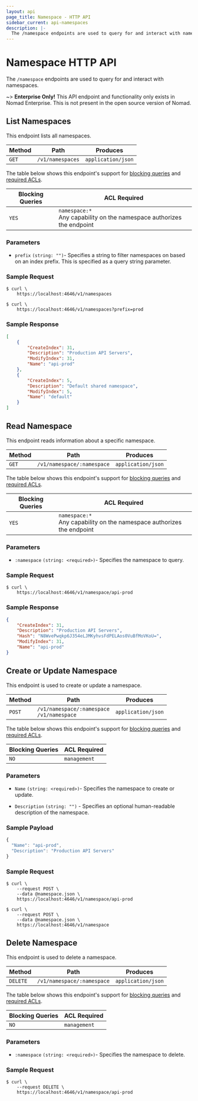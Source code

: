 ```yaml
---
layout: api
page_title: Namespace - HTTP API
sidebar_current: api-namespaces
description: |-
  The /namespace endpoints are used to query for and interact with namespaces.
---
```


# Namespace HTTP API

The `/namespace` endpoints are used to query for and interact with namespaces.

~> **Enterprise Only!** This API endpoint and functionality only exists in
Nomad Enterprise. This is not present in the open source version of Nomad.

## List Namespaces

This endpoint lists all namespaces.

| Method | Path              | Produces           |
| ------ | ----------------- | ------------------ |
| `GET`  | `/v1/namespaces`  | `application/json` |

The table below shows this endpoint's support for
[blocking queries](/api/index.html#blocking-queries) and
[required ACLs](/api/index.html#acls).

| Blocking Queries | ACL Required  |
| ---------------- | ------------- |
| `YES`            | `namespace:*`<br>Any capability on the namespace authorizes the endpoint |

### Parameters

- `prefix` `(string: "")`- Specifies a string to filter namespaces on based on
  an index prefix. This is specified as a query string parameter.

### Sample Request

```text
$ curl \
    https://localhost:4646/v1/namespaces
```

```text
$ curl \
    https://localhost:4646/v1/namespaces?prefix=prod
```

### Sample Response

```json
[
    {
        "CreateIndex": 31,
        "Description": "Production API Servers",
        "ModifyIndex": 31,
        "Name": "api-prod"
    },
    {
        "CreateIndex": 5,
        "Description": "Default shared namespace",
        "ModifyIndex": 5,
        "Name": "default"
    }
]
```

## Read Namespace

This endpoint reads information about a specific namespace.

| Method | Path                        | Produces                   |
| ------ | --------------------------- | -------------------------- |
| `GET`  | `/v1/namespace/:namespace`  | `application/json`         |

The table below shows this endpoint's support for
[blocking queries](/api/index.html#blocking-queries) and
[required ACLs](/api/index.html#acls).

| Blocking Queries | ACL Required         |
| ---------------- | -------------------- |
| `YES`            | `namespace:*`<br>Any capability on the namespace authorizes the endpoint |

### Parameters

- `:namespace` `(string: <required>)`- Specifies the namespace to query.

### Sample Request

```text
$ curl \
    https://localhost:4646/v1/namespace/api-prod
```

### Sample Response

```json
{
    "CreateIndex": 31,
    "Description": "Production API Servers",
    "Hash": "N8WvePwqkp6J354eLJMKyhvsFdPELAos0VuBfMoVKoU=",
    "ModifyIndex": 31,
    "Name": "api-prod"
}
```

## Create or Update Namespace

This endpoint is used to create or update a namespace.

| Method  | Path                                            | Produces                   |
| ------- | ----------------------------------------------- | -------------------------- |
| `POST`  | `/v1/namespace/:namespace` <br> `/v1/namespace` | `application/json`         |

The table below shows this endpoint's support for
[blocking queries](/api/index.html#blocking-queries) and
[required ACLs](/api/index.html#acls).

| Blocking Queries | ACL Required |
| ---------------- | ------------ |
| `NO`             | `management` |

### Parameters

- `Name` `(string: <required>)`- Specifies the namespace to create or
  update.

- `Description` `(string: "")` - Specifies an optional human-readable
  description of the namespace.

### Sample Payload

```javascript
{
  "Name": "api-prod",
  "Description": "Production API Servers"
}
```      

### Sample Request

```text
$ curl \
    --request POST \
    --data @namespace.json \
    https://localhost:4646/v1/namespace/api-prod
```

```text
$ curl \
    --request POST \
    --data @namespace.json \
    https://localhost:4646/v1/namespace
```

## Delete Namespace

This endpoint is used to delete a namespace.

| Method   | Path                       | Produces                   |
| -------  | -------------------------- | -------------------------- |
| `DELETE` | `/v1/namespace/:namespace` | `application/json`         |

The table below shows this endpoint's support for
[blocking queries](/api/index.html#blocking-queries) and
[required ACLs](/api/index.html#acls).

| Blocking Queries | ACL Required |
| ---------------- | ------------ |
| `NO`             | `management` |

### Parameters

- `:namespace` `(string: <required>)`- Specifies the namespace to delete.

### Sample Request

```text
$ curl \
    --request DELETE \
    https://localhost:4646/v1/namespace/api-prod
```
